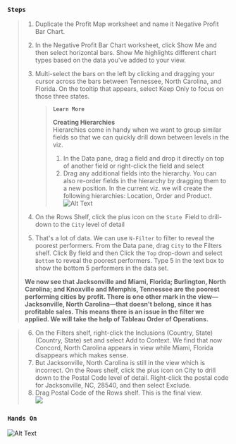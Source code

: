 ### `Steps`

> 1. Duplicate the Profit Map worksheet and name it Negative Profit Bar Chart.
> 2. In the Negative Profit Bar Chart worksheet, click Show Me and then select horizontal bars. Show Me highlights different chart types based on the data you've added to your view.
> 3. Multi-select the bars on the left by clicking and dragging your cursor across the bars between Tennessee, North Carolina, and Florida. On the tooltip that appears, select Keep Only to focus on those three states.
> 
>    > **`Learn More`**  
>    >
>    > **Creating Hierarchies**   
>    > Hierarchies come in handy when we want to group similar fields so that we can quickly drill down between levels in the viz.
>     >
>     > 1. In the Data pane, drag a field and drop it directly on top of another field or right-click the field and select 
>     > 2. Drag any additional fields into the hierarchy. You can also re-order fields in the hierarchy by dragging them to a new position.
>     > In the current viz. we will create the following hierarchies: Location, Order and Product.  
>     > ![Alt Text](https://github.com/parulnith/Data-Visualisation-with-tableau/blob/master/%20images%20and%20gifs/Map%20View/Hierarchy.gif)
>     >
> 
> 4. On the Rows Shelf, click the plus icon on the `State `Field to drill-down to the `City` level of detail
> 5. That's a lot of data. We can use `N-Filter` to filter to reveal the poorest performers. From the Data pane, drag `City` to the Filters shelf. Click By field and then Click the `Top` drop-down and select `Bottom` to reveal the poorest performers. Type 5 in the text box to show the bottom 5 performers in the data set.
>     
> __We now see that Jacksonville and Miami, Florida; Burlington, North Carolina; and Knoxville and  Memphis, Tennessee are the poorest performing cities by profit.
There is one other mark in the view—Jacksonville, North Carolina—that doesn't belong, since it has profitable sales. This means there is an issue in the filter we applied. We will take the help of Tableau Order of Operations.__  

>  6. On the Filters shelf, right-click the Inclusions (Country, State) (Country, State) set and select Add to Context. We find that now Concord, North Carolina appears in view while Miami, Florida disappears which makes sense.  
>  7. But Jacksonville, North Carolina is still in the view which is incorrect. On the Rows shelf, click the plus icon on City to drill down to the Postal Code level of detail. Right-click the postal code for Jacksonville, NC, 28540, and then select Exclude.  
>  8. Drag Postal Code of the Rows shelf. This is the final view.  
>  ![](https://github.com/parulnith/Data-Visualisation-with-tableau/blob/master/%20images%20and%20gifs/Map%20View/getting%20into%20details.png)


     
### `Hands On`

![Alt Text](https://github.com/parulnith/Data-Visualisation-with-tableau/blob/master/%20images%20and%20gifs/Map%20View/getting%20into%20details.gif)
     
     
